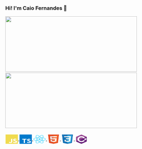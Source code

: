 ### Hi! I'm Caio Fernandes 👋

<div style="display: flex" >
  <a href="https://github.com/cacaiol/">
  <img height="175em" width="415px" src="https://github-readme-stats.vercel.app/api?username=cacaiol&show_icons=true&theme=dark"/>   
  <img height="175em" width="415px" src="https://github-readme-stats.vercel.app/api/top-langs/?username=cacaiol&layout=compact&langs_count=16&theme=dark"/>
</div>

<div style="display: inline_block"><br>
  <img align="center" alt="cacaio-Js" height="30" width="40" src="https://raw.githubusercontent.com/devicons/devicon/master/icons/javascript/javascript-plain.svg">
  <img align="center" alt="cacaio-Ts" height="30" width="40" src="https://raw.githubusercontent.com/devicons/devicon/master/icons/typescript/typescript-plain.svg">
  <img align="center" alt="cacaio-React" height="30" width="40" src="https://raw.githubusercontent.com/devicons/devicon/master/icons/react/react-original.svg">
  <img align="center" alt="cacaio-HTML" height="30" width="40" src="https://raw.githubusercontent.com/devicons/devicon/master/icons/html5/html5-original.svg">
  <img align="center" alt="cacaio-CSS" height="30" width="40" src="https://raw.githubusercontent.com/devicons/devicon/master/icons/css3/css3-original.svg">
  <img align="center" alt="cacaio-Csharp" height="30" width="40" src="https://raw.githubusercontent.com/devicons/devicon/master/icons/csharp/csharp-original.svg">
</div>
